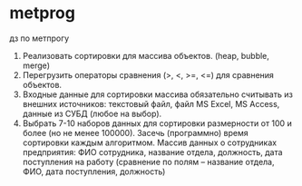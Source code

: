 # metprog
дз по метпрогу
1) Реализовать сортировки для массива объектов. (heap, bubble, merge)
2) Перегрузить операторы сравнения (>, <, >=, <=) для сравнения
объектов.
3) Входные данные для сортировки массива обязательно считывать из
внешних источников: текстовый файл, файл MS Excel, MS Access,
данные из СУБД (любое на выбор).
4) Выбрать 7-10 наборов данных для сортировки размерности от 100 и
более (но не менее 100000). Засечь (программно) время сортировки
каждым алгоритмом.
Массив данных о сотрудниках предприятия: ФИО
сотрудника, название отдела, должность, дата поступления на
работу (сравнение по полям – название отдела, ФИО,
дата поступления, должность)
